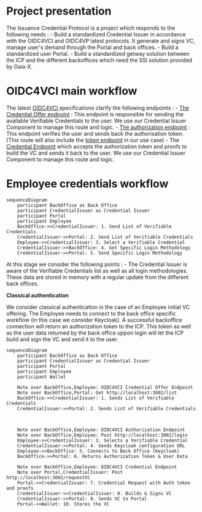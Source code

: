 # **Project presentation** 

The Issuance Credential Protocol is a project which responds to the following needs : 
			- Build a standardized Credential Issuer in accordance with the OIDC4VCI and OIDC4VP latest protocols. It generate and signs VC, manage user's demand through the Portal and back offices.
			- Build a standardized user Portal.
			- Build a standardized getway solution between the ICP and the different backoffices which  need the SSI solution provided by Gaia-X.


# **OIDC4VCI main workflow**

The latest  [OIDC4VCI ](https://openid.net/specs/openid-4-verifiable-credential-issuance-1_0.html) specifications clarify the following endpoints : 
		- [The Credential Offer endpoint](https://openid.net/specs/openid-4-verifiable-credential-issuance-1_0.html#name-credential-offer-endpoint) : This endpoint is responsible for sending the available Verifiable Credentials to the user. We use our Credential Issuer Component to manage this route and logic.
		- [The authorization endpoint](https://openid.net/specs/openid-4-verifiable-credential-issuance-1_0.html#name-authorization-endpoint) : This endpoint verifies the user and sends back the authorisation token. (This route will also include the [token endpoint](https://openid.net/specs/openid-4-verifiable-credential-issuance-1_0.html#name-token-endpoint) in our use case)
		- The [Credential Endpoint](https://openid.net/specs/openid-4-verifiable-credential-issuance-1_0.html#name-credential-endpoint) which accepts the authorization token and proofs to build the VC and sends it back to the user. We use our Credential Issuer Component to manage this route and logic.

# **Employee credentials workflow** 



```mermaid
sequenceDiagram
    participant BackOffice as Back Office
    participant CredentialIssuer as Credential Issuer
    participant Portal
    participant Employee
    BackOffice->>CredentialIssuer: 1. Send List of Verifiable Credentials
    CredentialIssuer->>Portal: 2. Send List of Verifiable Credentials
    Employee->>CredentialIssuer: 3. Select a Verifiable Credential
    CredentialIssuer->>BackOffice: 4. Get Specific Login Methodology
    CredentialIssuer->>Portal: 5. Send Specific Login Methodology
```

At this stage we consider the following points : 
		- The Credential Issuer is aware of the Verifiable Credentials list as well as all login methodologies. These data are stored in memory with a regular update from the different back offices.

**Classical authentication**

We consider classical authentication in the case of an Employee initial VC offering. The Employee needs to connect to the back office specific workflow (in this case we consider Keycloak).
A successful backoffice connection will return an authorization token to the ICP. This token as well as the user data returned by the back office uppon login will let the ICP build and sign the VC and send it to the user.

```mermaid
sequenceDiagram
    participant BackOffice as Back Office
    participant CredentialIssuer as Credential Issuer
    participant Portal
    participant Employee
    participant Wallet

    Note over BackOffice,Employee: OIDC4VCI Credential Offer Endpoint 
    Note over BackOffice,Portal: Get http://localhost:3002/list
    BackOffice->>CredentialIssuer: 1. Sends List of Verifiable Credentials
    CredentialIssuer->>Portal: 2. Sends List of Verifiable Credentials
    
    

    Note over BackOffice,Employee: OIDC4VCI Authorization Endpoint
    Note over BackOffice,Employee: Post http://localhost:3002/login
    Employee->>CredentialIssuer: 3. Selects a Verifiable Credential
    CredentialIssuer->>Portal: 4. Sends Keycloak configuration URL
    Employee->>BackOffice: 5. Connects to Back Office (Keycloak)
    BackOffice->>Portal: 6. Returns Authorization Token & User Data

    Note over BackOffice,Employee: OIDC4VCI Credential Endpoint
    Note over Portal,CredentialIssuer: Post http://localhost:3002/requestVC
    Portal->>CredentialIssuer: 7. Credential Request with Auth token and proofs
    CredentialIssuer->>CredentialIssuer: 8. Builds & Signs VC
    CredentialIssuer->>Portal: 9. Sends VC to Portal
    Portal->>Wallet: 10. Stores the VC

```




